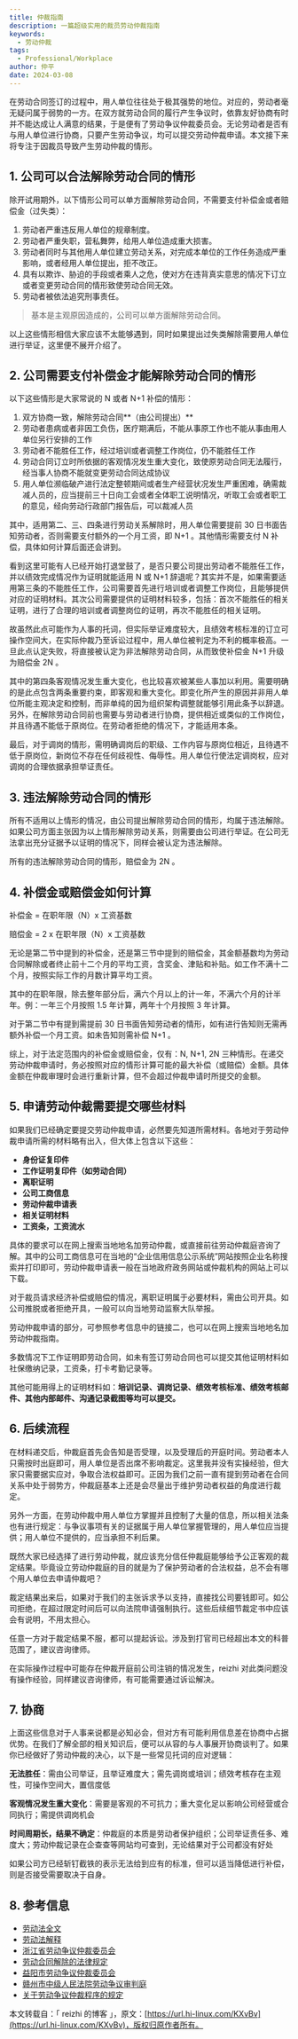 ```yaml
---
title: 仲裁指南
description: 一篇超级实用的裁员劳动仲裁指南
keywords:
  - 劳动仲裁
tags:
  - Professional/Workplace
author: 仲平
date: 2024-03-08
---
```


在劳动合同签订的过程中，用人单位往往处于极其强势的地位。对应的，劳动者毫无疑问属于弱势的一方。在双方就劳动合同的履行产生争议时，依靠友好协商有时并不能达成让人满意的结果，于是便有了劳动争议仲裁委员会。无论劳动者是否有与用人单位进行协商，只要产生劳动争议，均可以提交劳动仲裁申请。本文接下来将专注于因裁员导致产生劳动仲裁的情形。

## 1. 公司可以合法解除劳动合同的情形

除开试用期外，以下情形公司可以单方面解除劳动合同，不需要支付补偿金或者赔偿金（过失类）：

1. 劳动者严重违反用人单位的规章制度。
2. 劳动者严重失职，营私舞弊，给用人单位造成重大损害。
3. 劳动者同时与其他用人单位建立劳动关系，对完成本单位的工作任务造成严重影响，或者经用人单位提出，拒不改正。
4. 具有以欺诈、胁迫的手段或者乘人之危，使对方在违背真实意思的情况下订立或者变更劳动合同的情形致使劳动合同无效。
5. 劳动者被依法追究刑事责任。

> 基本是主观原因造成的，公司可以单方面解除劳动合同。

以上这些情形相信大家应该不太能够遇到，同时如果提出过失类解除需要用人单位进行举证，这里便不展开介绍了。

## 2. 公司需要支付补偿金才能解除劳动合同的情形

以下这些情形是大家常说的 N 或者 N+1 补偿的情形：

1. 双方协商一致，解除劳动合同**（由公司提出）**
2. 劳动者患病或者非因工负伤，医疗期满后，不能从事原工作也不能从事由用人单位另行安排的工作
3. 劳动者不能胜任工作，经过培训或者调整工作岗位，仍不能胜任工作
4. 劳动合同订立时所依据的客观情况发生重大变化，致使原劳动合同无法履行，经当事人协商不能就变更劳动合同达成协议
5. 用人单位濒临破产进行法定整顿期间或者生产经营状况发生严重困难，确需裁减人员的，应当提前三十日向工会或者全体职工说明情况，听取工会或者职工的意见，经向劳动行政部门报告后，可以裁减人员

其中，适用第二、三、四条进行劳动关系解除时，用人单位需要提前 30 日书面告知劳动者，否则需要支付额外的一个月工资，即 N+1 。其他情形需要支付 N 补偿，具体如何计算后面还会讲到。

看到这里可能有人已经开始打退堂鼓了，是否只要公司提出劳动者不能胜任工作，并以绩效完成情况作为证明就能适用 N 或 N+1 辞退呢？其实并不是，如果需要适用第三条的不能胜任工作，公司需要首先进行培训或者调整工作岗位，且能够提供对应的证明材料。其次公司需要提供的证明材料较多，包括：首次不能胜任的相关证明，进行了合理的培训或者调整岗位的证明，再次不能胜任的相关证明。

故虽然此点可能作为人事的托词，但实际举证难度较大，且绩效考核标准的订立可操作空间大，在实际仲裁乃至诉讼过程中，用人单位被判定为不利的概率极高。一旦此点认定失败，将直接被认定为非法解除劳动合同，从而致使补偿金 N+1 升级为赔偿金 2N 。

其中的第四条客观情况发生重大变化，也比较喜欢被某些人事加以利用。需要明确的是此点包含两条重要约束，即客观和重大变化。即变化所产生的原因并非用人单位所能主观决定和控制，而非单纯的因为组织架构调整就能够引用此条予以辞退。另外，在解除劳动合同前也需要与劳动者进行协商，提供相近或类似的工作岗位，并且待遇不能低于原岗位。在劳动者拒绝的情况下，才能适用本条。

最后，对于调岗的情形，需明确调岗后的职级、工作内容与原岗位相近，且待遇不低于原岗位，新岗位不存在任何歧视性、侮辱性。用人单位行使法定调岗权，应对调岗的合理依据承担举证责任。

## 3. 违法解除劳动合同的情形

所有不适用以上情形的情况，由公司提出解除劳动合同的情形，均属于违法解除。如果公司方面主张因为以上情形解除劳动关系，则需要由公司进行举证。在公司无法拿出充分证据予以证明的情况下，同样会被认定为违法解除。

所有的违法解除劳动合同的情形，赔偿金为 2N 。

## 4. 补偿金或赔偿金如何计算

补偿金 = 在职年限（N）x 工资基数

赔偿金 = 2 x 在职年限（N）x 工资基数

无论是第二节中提到的补偿金，还是第三节中提到的赔偿金，其金额基数均为劳动合同解除或者终止前十二个月的平均工资，含奖金、津贴和补贴。如工作不满十二个月，按照实际工作的月数计算平均工资。

其中的在职年限，除去整年部分后，满六个月以上的计一年，不满六个月的计半年。例：一年三个月按照 1.5 年计算，两年十个月按照 3 年计算。

对于第二节中有提到需提前 30 日书面告知劳动者的情形，如有进行告知则无需再额外补偿一个月工资。如未告知则需补偿 N+1 。

综上，对于法定范围内的补偿金或赔偿金，仅有：N, N+1, 2N 三种情形。在递交劳动仲裁申请时，务必按照对应的情形计算可能的最大补偿（或赔偿）金额。具体金额在仲裁审理时会进行重新计算，但不会超过仲裁申请时所提交的金额。

## 5. 申请劳动仲裁需要提交哪些材料

如果我们已经确定要提交劳动仲裁申请，必然要先知道所需材料。各地对于劳动仲裁申请所需的材料略有出入，但大体上包含以下这些：

- **身份证复印件**
- **工作证明复印件（如劳动合同）**
- **离职证明**
- **公司工商信息**
- **劳动仲裁申请表**
- **相关证明材料**
- **工资条，工资流水**

具体的要求可以在网上搜索当地地名加劳动仲裁，或直接前往劳动仲裁庭咨询了解。其中的公司工商信息可在当地的“企业信用信息公示系统”网站按照企业名称搜索并打印即可，劳动仲裁申请表一般在当地政府政务网站或仲裁机构的网站上可以下载。

对于裁员请求经济补偿或赔偿的情况，离职证明属于必要材料，需由公司开具。如公司推脱或者拒绝开具，一般可以向当地劳动监察大队举报。

劳动仲裁申请的部分，可参照参考信息中的链接二，也可以在网上搜索当地地名加劳动仲裁指南。

多数情况下工作证明即劳动合同，如未有签订劳动合同也可以提交其他证明材料如社保缴纳记录，工资条，打卡考勤记录等。

其他可能用得上的证明材料如：**培训记录、调岗记录、绩效考核标准、绩效考核邮件、其他内部邮件、沟通记录截图等均可以提交。**

## 6. 后续流程

在材料递交后，仲裁庭首先会告知是否受理，以及受理后的开庭时间。劳动者本人只需按时出庭即可，用人单位是否出席不影响裁定。这里我并没有实操经验，但大家只需要据实应对，争取合法权益即可。正因为我们之前一直有提到劳动者在合同关系中处于弱势方，仲裁庭基本上还是会尽量出于维护劳动者权益的角度进行裁定。

另外一方面，在劳动仲裁中用人单位方掌握并且控制了大量的信息，所以相关法条也有进行规定：与争议事项有关的证据属于用人单位掌握管理的，用人单位应当提供；用人单位不提供的，应当承担不利后果。

既然大家已经选择了进行劳动仲裁，就应该充分信任仲裁庭能够给予公正客观的裁定结果。毕竟设立劳动仲裁庭的目的就是为了保护劳动者的合法权益，总不会有哪个用人单位去申请仲裁吧？

裁定结果出来后，如果对于我们的主张诉求予以支持，直接找公司要钱即可。如公司拒绝，在超过限定时间后可以向法院申请强制执行。这些后续细节裁定书中应该会有说明，不用太担心。

任意一方对于裁定结果不服，都可以提起诉讼。涉及到打官司已经超出本文的科普范围了，建议咨询律师。

在实际操作过程中可能存在仲裁开庭前公司注销的情况发生，reizhi 对此类问题没有操作经验，同样建议咨询律师，有可能需要通过诉讼解决。

## 7. 协商

上面这些信息对于人事来说都是必知必会，但对方有可能利用信息差在协商中占据优势。在我们了解全部的相关知识后，便可以从容的与人事展开协商谈判了。如果你已经做好了劳动仲裁的决心，以下是一些常见托词的应对逻辑：

**无法胜任**：需由公司举证，且举证难度大；需先调岗或培训；绩效考核存在主观性，可操作空间大，置信度低

**客观情况发生重大变化**：需要是客观的不可抗力；重大变化足以影响公司经营或合同执行；需提供调岗机会

**时间周期长，结果不确定**：仲裁庭的本质是劳动者保护组织；公司举证责任多、难度大；劳动仲裁记录在企查查等网站均可查到，无论结果对于公司都没有好处

如果公司方已经斩钉截铁的表示无法给到应有的标准，但可以适当降低进行补偿，则是否接受需要取决于自身。

## 8. 参考信息

- [劳动法全文](https://www.gov.cn/banshi/2005-05/25/content_905.htm)
- [劳动法解释](https://www.moj.gov.cn/pub/sfbgw/jgsz/jgszzsdw/zsdwflyzzx/flyzzxgzpt/gzptwlpx/202007/t20200702_190436.html)
- [浙江省劳动争议仲裁委员会](https://rlsbt.zj.gov.cn/art/2020/11/19/art_1450623_58919888.html)
- [劳动合同解除的法律规定](https://www.dehenglaw.com/CN/tansuocontent/0008/029228/7.aspx?AID=&BID=00000000000000001988&MID=0902)
- [益阳市劳动争议仲裁委员会](https://www.yiyang.gov.cn/rsj/4509/4516/5735/content_305410.html)
- [赣州市中级人民法院劳动争议审判庭](https://gchzfy.hncourt.gov.cn/public/detail.php?id=3294)
- [关于劳动争议仲裁程序的规定](https://www.gov.cn/flfg/2007-12/29/content_847310.htm)

本文转载自：「 reizhi 的博客 」，原文：[https://url.hi-linux.com/KXvBv](https://url.hi-linux.com/KXvBv)，版权归原作者所有。
